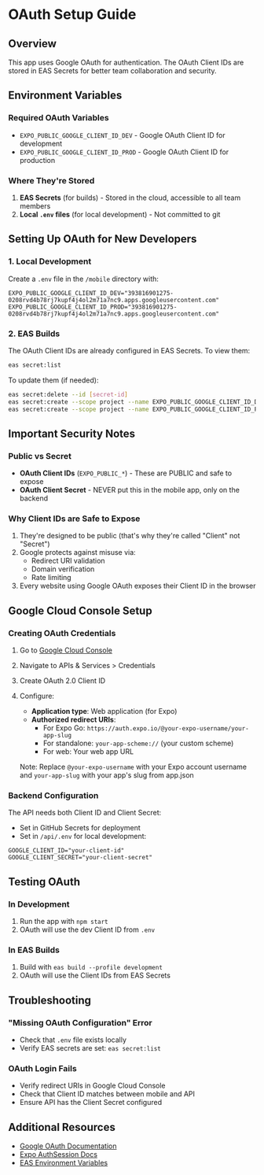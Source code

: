 # OAuth Setup Guide

## Overview

This app uses Google OAuth for authentication. The OAuth Client IDs are stored in EAS Secrets for better team collaboration and security.

## Environment Variables

### Required OAuth Variables

- `EXPO_PUBLIC_GOOGLE_CLIENT_ID_DEV` - Google OAuth Client ID for development
- `EXPO_PUBLIC_GOOGLE_CLIENT_ID_PROD` - Google OAuth Client ID for production

### Where They're Stored

1. **EAS Secrets** (for builds) - Stored in the cloud, accessible to all team members
2. **Local `.env` files** (for local development) - Not committed to git

## Setting Up OAuth for New Developers

### 1. Local Development

Create a `.env` file in the `/mobile` directory with:

```
EXPO_PUBLIC_GOOGLE_CLIENT_ID_DEV="393816901275-0208rvd4b78rj7kupf4j4ol2m71a7nc9.apps.googleusercontent.com"
EXPO_PUBLIC_GOOGLE_CLIENT_ID_PROD="393816901275-0208rvd4b78rj7kupf4j4ol2m71a7nc9.apps.googleusercontent.com"
```

### 2. EAS Builds

The OAuth Client IDs are already configured in EAS Secrets. To view them:

```bash
eas secret:list
```

To update them (if needed):

```bash
eas secret:delete --id [secret-id]
eas secret:create --scope project --name EXPO_PUBLIC_GOOGLE_CLIENT_ID_DEV --value "your-client-id"
eas secret:create --scope project --name EXPO_PUBLIC_GOOGLE_CLIENT_ID_PROD --value "your-client-id"
```

## Important Security Notes

### Public vs Secret

- **OAuth Client IDs** (`EXPO_PUBLIC_*`) - These are PUBLIC and safe to expose
- **OAuth Client Secret** - NEVER put this in the mobile app, only on the backend

### Why Client IDs are Safe to Expose

1. They're designed to be public (that's why they're called "Client" not "Secret")
2. Google protects against misuse via:
   - Redirect URI validation
   - Domain verification
   - Rate limiting
3. Every website using Google OAuth exposes their Client ID in the browser

## Google Cloud Console Setup

### Creating OAuth Credentials

1. Go to [Google Cloud Console](https://console.cloud.google.com)
2. Navigate to APIs & Services > Credentials
3. Create OAuth 2.0 Client ID
4. Configure:
   - **Application type**: Web application (for Expo)
   - **Authorized redirect URIs**:
     - For Expo Go: `https://auth.expo.io/@your-expo-username/your-app-slug`
     - For standalone: `your-app-scheme://` (your custom scheme)
     - For web: Your web app URL

   Note: Replace `@your-expo-username` with your Expo account username and `your-app-slug` with your app's slug from app.json

### Backend Configuration

The API needs both Client ID and Client Secret:

- Set in GitHub Secrets for deployment
- Set in `/api/.env` for local development:

```
GOOGLE_CLIENT_ID="your-client-id"
GOOGLE_CLIENT_SECRET="your-client-secret"
```

## Testing OAuth

### In Development

1. Run the app with `npm start`
2. OAuth will use the dev Client ID from `.env`

### In EAS Builds

1. Build with `eas build --profile development`
2. OAuth will use the Client IDs from EAS Secrets

## Troubleshooting

### "Missing OAuth Configuration" Error

- Check that `.env` file exists locally
- Verify EAS secrets are set: `eas secret:list`

### OAuth Login Fails

- Verify redirect URIs in Google Cloud Console
- Check that Client ID matches between mobile and API
- Ensure API has the Client Secret configured

## Additional Resources

- [Google OAuth Documentation](https://developers.google.com/identity/protocols/oauth2)
- [Expo AuthSession Docs](https://docs.expo.dev/versions/latest/sdk/auth-session/)
- [EAS Environment Variables](https://docs.expo.dev/build-reference/variables/)
